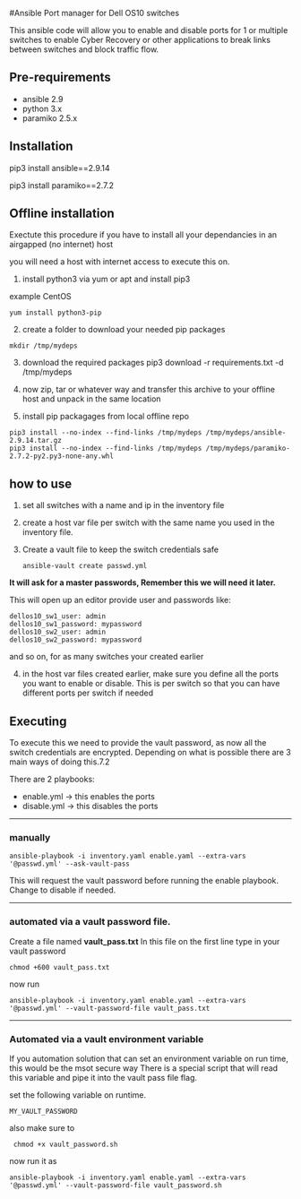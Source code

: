#Ansible Port manager for Dell OS10 switches

This ansible code will allow you to enable and disable ports for 1 or multiple switches to enable Cyber Recovery or other applications to break links between switches and block traffic flow.

## Pre-requirements

* ansible 2.9
* python 3.x
* paramiko 2.5.x

## Installation

pip3 install ansible==2.9.14

pip3 install paramiko==2.7.2

## Offline installation

Exectute this procedure if you have to install all your dependancies in an airgapped (no internet) host

you will need a host with internet access to execute this on.

1) install python3 via yum or apt and install pip3

example CentOS

```
yum install python3-pip
```

2) create a folder to download your needed pip packages
```
mkdir /tmp/mydeps
```

3) download the required packages
pip3 download -r requirements.txt -d /tmp/mydeps

4) now zip, tar or whatever way and transfer this archive to your offline host and unpack in the same location

5) install pip packagages from local offline repo
```
pip3 install --no-index --find-links /tmp/mydeps /tmp/mydeps/ansible-2.9.14.tar.gz
pip3 install --no-index --find-links /tmp/mydeps /tmp/mydeps/paramiko-2.7.2-py2.py3-none-any.whl
```

## how to use

1) set all switches with a name and ip in the inventory file
2) create a host var file per switch with the same name you used in the inventory file.
3) Create a vault file to keep the switch credentials safe

   ```ansible-vault create passwd.yml```

 **It will ask for a master passwords, Remember this we will need it later.**

 This will open up an editor
 provide user and passwords like:

 ```
 dellos10_sw1_user: admin
 dellos10_sw1_password: mypassword
 dellos10_sw2_user: admin
 dellos10_sw2_password: mypassword
 ```
 and so on, for as many switches your created earlier

 4) in the host var files created earlier, make sure you define all the ports you want to enable or disable. This is per switch so that you can have different ports per switch if needed

 ## Executing

 To execute this we need to provide the vault password, as now all the switch credentials are encrypted. Depending on what is possible there are 3 main ways of doing this.7.2

 There are 2 playbooks:
 * enable.yml -> this enables the ports
 * disable.yml -> this disables the ports

- - -
 ### manually

 ``` 
ansible-playbook -i inventory.yaml enable.yaml --extra-vars '@passwd.yml' --ask-vault-pass
 ```
 This will request the vault password before running the enable playbook. Change to disable if needed.
 
- - -

 ### automated via a vault password file.
 
 Create a file named **vault_pass.txt**
 In this file on the first line type in your vault password
 ```
chmod +600 vault_pass.txt
 ```

 now run 

 ```
ansible-playbook -i inventory.yaml enable.yaml --extra-vars '@passwd.yml' --vault-password-file vault_pass.txt
 ```

 - - - 

 ### Automated via a vault environment variable

 If you automation solution that can set an environment variable on run time, this would be the msot secure way
 There is a special script that will read this variable and pipe it into the vault pass file flag.

 set the following variable on runtime.

 ```MY_VAULT_PASSWORD```

 also make sure to

```
 chmod +x vault_password.sh
 ```

 now run it as

 ```
ansible-playbook -i inventory.yaml enable.yaml --extra-vars '@passwd.yml' --vault-password-file vault_password.sh
 ```